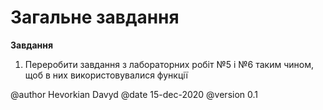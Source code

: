 # Загальне завдання
**Завдання**
1. Переробити завдання з лабораторних робіт №5 і №6 таким чином, щоб в них використовувалися функції

@author Hevorkian Davyd
@date 15-dec-2020
@version 0.1

